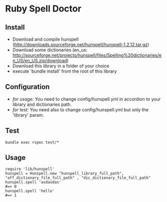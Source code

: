Ruby Spell Doctor
============

Install
-------

* Download and compile hunspell (http://downloads.sourceforge.net/hunspell/hunspell-1.2.12.tar.gz)
* Download some dictionaries (en_us: http://sourceforge.net/projects/hunspell/files/Spelling%20dictionaries/en_US/en_US.zip/download)
* Download this library in a folder of your choice
* execute 'bundle install' from the root of this library

Configuration
-------------

* *for usage:* You need to change config/hunspell.yml in accordion to your library and dictionaries path.
* *for test:*  You need also to change config/hunspell.yml but only the 'library' param.

Test
----

    bundle exec rspec test/*

Usage
-----

    require 'lib/hunspell'
    hunspell = Hunspell.new "hunspell_library_full_path", "aff_dictionary_file_full_path" , "dic_dictionary_file_full_path"
    hunspell.spell 'asdasdas' 
    #=> 0 
    hunspell.spell 'hello'
    #=> 1


